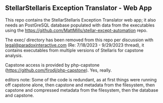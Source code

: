 StellarStellaris Exception Translator - Web App
----------------------------

This repo contains the StellarStellaris Exception Translator web app; it also needs an PostGreSQL database populated with data from the executables using  the https://github.com/MattMills/stellar-except-automation repo.

The exec/ directory has been removed from this repo per discussion with legal@paradoxinteractive.com (Re: 7/18/2023 - 9/29/2023 thread), it contains executables from multiple versions of Stellaris for capstone analysis.

Capstone access is provided by php-capstone (https://github.com/firodj/php-capstone). Yes, really.


editors note: Some of the code is redundant, as at first things were running off capstone alone, then capstone and metadata from the filesystem, then capstone and compressed metadata from the filesystem, then the database and capstone.
